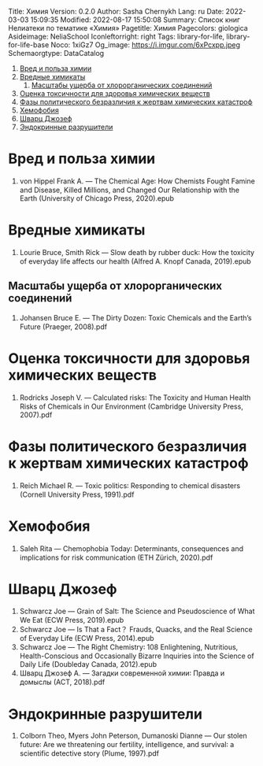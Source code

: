 Title: Химия
Version: 0.2.0
Author: Sasha Chernykh
Lang: ru
Date: 2022-03-03 15:09:35
Modified: 2022-08-17 15:50:08
Summary: Список книг Нелиатеки по тематике «Химия»
Pagetitle: Химия
Pagecolors: giologica
Asideimage: NeliaSchool
Iconleftorright: right
Tags: library-for-life, library-for-life-base
Noco: 1xiGz7
Og_image: https://i.imgur.com/6xPcxpp.jpeg
Schemaorgtype: DataCatalog

<!-- MarkdownTOC -->

1. [Вред и польза химии](#Вред-и-польза-химии)
1. [Вредные химикаты](#Вредные-химикаты)
	1. [Масштабы ущерба от хлорорганических соединений](#Масштабы-ущерба-от-хлорорганических-соединений)
1. [Оценка токсичности для здоровья химических веществ](#Оценка-токсичности-для-здоровья-химических-веществ)
1. [Фазы политического безразличия к жертвам химических катастроф](#Фазы-политического-безразличия-к-жертвам-химических-катастроф)
1. [Хемофобия](#Хемофобия)
1. [Шварц Джозеф](#Шварц-Джозеф)
1. [Эндокринные разрушители](#Эндокринные-разрушители)

<!-- /MarkdownTOC -->

<a id="Вред-и-польза-химии"></a>
# Вред и польза химии

1. von Hippel Frank A. — The Chemical Age꞉ How Chemists Fought Famine and Disease, Killed Millions, and Changed Our Relationship with the Earth (University of Chicago Press, 2020).epub

<a id="Вредные-химикаты"></a>
# Вредные химикаты

1. Lourie Bruce, Smith Rick — Slow death by rubber duck꞉ How the toxicity of everyday life affects our health (Alfred A. Knopf Canada, 2019).epub

<a id="Масштабы-ущерба-от-хлорорганических-соединений"></a>
## Масштабы ущерба от хлорорганических соединений

1. Johansen Bruce E. — The Dirty Dozen꞉ Toxic Chemicals and the Earth’s Future (Praeger, 2008).pdf

<a id="Оценка-токсичности-для-здоровья-химических-веществ"></a>
# Оценка токсичности для здоровья химических веществ

1. Rodricks Joseph V. — Calculated risks꞉ The Toxicity and Human Health Risks of Chemicals in Our Environment (Cambridge University Press, 2007).pdf

<a id="Фазы-политического-безразличия-к-жертвам-химических-катастроф"></a>
# Фазы политического безразличия к жертвам химических катастроф

1. Reich Michael R. — Toxic politics꞉ Responding to chemical disasters (Cornell University Press, 1991).pdf

<a id="Хемофобия"></a>
# Хемофобия

1. Saleh Rita — Chemophobia Today꞉ Determinants, consequences and implications for risk communication (ETH Zürich, 2020).pdf

<a id="Шварц-Джозеф"></a>
# Шварц Джозеф

1. Schwarcz Joe — Grain of Salt꞉ The Science and Pseudoscience of What We Eat (ECW Press, 2019).epub
1. Schwarcz Joe — Is That a Fact？ Frauds, Quacks, and the Real Science of Everyday Life (ECW Press, 2014).epub
1. Schwarcz Joe — The Right Chemistry꞉ 108 Enlightening, Nutritious, Health-Conscious and Occasionally Bizarre Inquiries into the Science of Daily Life (Doubleday Canada, 2012).epub
1. Шварц Джозеф А. — Загадки современной химии꞉ Правда и домыслы (АСТ, 2018).pdf

<a id="Эндокринные-разрушители"></a>
# Эндокринные разрушители

1. Colborn Theo, Myers John Peterson, Dumanoski Dianne — Our stolen future꞉ Are we threatening our fertility, intelligence, and survival꞉ a scientific detective story (Plume, 1997).pdf
